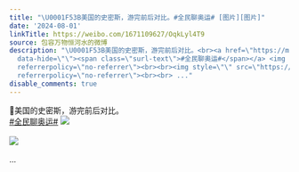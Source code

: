 ```yaml
---
title: "\U0001F53B美国的史密斯，游完前后对比。#全民聊奥运# [图片][图片]"
date: '2024-08-01'
linkTitle: https://weibo.com/1671109627/OqkLyl4T9
source: 包容万物恒河水的微博
description: "\U0001F53B美国的史密斯，游完前后对比。<br><a href=\"https://m.weibo.cn/search?containerid=231522type%3D1%26t%3D10%26q%3D%23%E5%85%A8%E6%B0%91%E8%81%8A%E5%A5%A5%E8%BF%90%23&amp;extparam=%23%E5%85%A8%E6%B0%91%E8%81%8A%E5%A5%A5%E8%BF%90%23\"
  data-hide=\"\"><span class=\"surl-text\">#全民聊奥运#</span></a> <img style=\"\" src=\"https://tvax2.sinaimg.cn/large/639b1bfbly1hs8zdhweoxj20ne0hjwnd.jpg\"
  referrerpolicy=\"no-referrer\"><br><br><img style=\"\" src=\"https://tvax3.sinaimg.cn/large/639b1bfbly1hs8zgr9q3ej20wj0g8wtv.jpg\"
  referrerpolicy=\"no-referrer\"><br><br> ..."
disable_comments: true
---
```

🔻美国的史密斯，游完前后对比。<br><a href="https://m.weibo.cn/search?containerid=231522type%3D1%26t%3D10%26q%3D%23%E5%85%A8%E6%B0%91%E8%81%8A%E5%A5%A5%E8%BF%90%23&amp;extparam=%23%E5%85%A8%E6%B0%91%E8%81%8A%E5%A5%A5%E8%BF%90%23" data-hide=""><span class="surl-text">#全民聊奥运#</span></a> <img style="" src="https://tvax2.sinaimg.cn/large/639b1bfbly1hs8zdhweoxj20ne0hjwnd.jpg" referrerpolicy="no-referrer"><br><br><img style="" src="https://tvax3.sinaimg.cn/large/639b1bfbly1hs8zgr9q3ej20wj0g8wtv.jpg" referrerpolicy="no-referrer"><br><br> ...